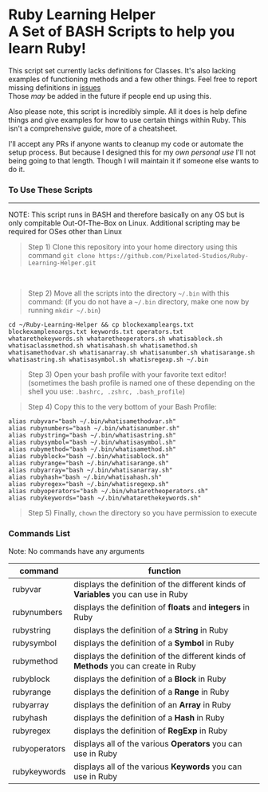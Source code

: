 # Ruby Learning Helper<br>A Set of BASH Scripts to help you learn Ruby!

This script set currently lacks definitions for Classes. It's also lacking examples of functioning methods and a few other things. Feel free to report missing definitions in [issues](https://github.com/Pixelated-Studios/Ruby-Learning-Helper/issues) <br> Those *may* be added in the future if people end up using this.

Also please note, this script is incredibly simple. All it does is help define things and give examples for how to use certain things within Ruby. This isn't a comprehensive guide, more of a cheatsheet. 

I'll accept any PRs if anyone wants to cleanup my code or automate the setup process. But because I designed this for my *own personal use* I'll not being going to that length. Though I will maintain it if someone else wants to do it.

### To Use These Scripts
---
NOTE: This script runs in BASH and therefore basically on any OS but is only compitable Out-Of-The-Box on Linux. Additional scripting may be required for OSes other than Linux
<br>
> Step 1) Clone this repository into your home directory using this command `git clone https://github.com/Pixelated-Studios/Ruby-Learning-Helper.git`
<br>

> Step 2) Move all the scripts into the directory `~/.bin` with this command: 
(if you do not have a `~/.bin` directory, make one now by running `mkdir ~/.bin`)
```
cd ~/Ruby-Learning-Helper && cp blockexampleargs.txt blockexamplenoargs.txt keywords.txt operators.txt whatarethekeywords.sh whataretheoperators.sh whatisablock.sh whatisaclassmethod.sh whatisahash.sh whatisamethod.sh whatisamethodvar.sh whatisanarray.sh whatisanumber.sh whatisarange.sh whatisastring.sh whatisasymbol.sh whatisregexp.sh ~/.bin
```

> Step 3) Open your bash profile with your favorite text editor! (sometimes the bash profile is named one of these depending on the shell you use: `.bashrc, .zshrc, .bash_profile`)

> Step 4) Copy this to the very bottom of your Bash Profile:
```
alias rubyvar="bash ~/.bin/whatisamethodvar.sh" 
alias rubynumbers="bash ~/.bin/whatisanumber.sh"
alias rubystring="bash ~/.bin/whatisastring.sh"
alias rubysymbol="bash ~/.bin/whatisasymbol.sh"
alias rubymethod="bash ~/.bin/whatisamethod.sh"
alias rubyblock="bash ~/.bin/whatisablock.sh"
alias rubyrange="bash ~/.bin/whatisarange.sh"
alias rubyarray="bash ~/.bin/whatisanarray.sh"
alias rubyhash="bash ~/.bin/whatisahash.sh"
alias rubyregex="bash ~/.bin/whatisregexp.sh"
alias rubyoperators="bash ~/.bin/whataretheoperators.sh"
alias rubykeywords="bash ~/.bin/whatarethekeywords.sh"
```

> Step 5) Finally, `chown` the directory so you have permission to execute


### Commands List

Note: No commands have any arguments

|command|function|
|-------|--------|
|rubyvar|displays the definition of the different kinds of **Variables** you can use in Ruby|
|rubynumbers|displays the definition of **floats** and **integers** in Ruby|
|rubystring|displays the definition of a **String** in Ruby|
|rubysymbol|displays the definition of a **Symbol** in Ruby|
|rubymethod|displays the definition of the different kinds of **Methods** you can create in Ruby|
|rubyblock|displays the definition of a **Block** in Ruby|
|rubyrange|displays the definition of a **Range** in Ruby|
|rubyarray|displays the definition of an **Array** in Ruby|
|rubyhash|displays the definition of a **Hash** in Ruby|
|rubyregex|displays the definition of **RegExp** in Ruby|
|rubyoperators|displays all of the various **Operators** you can use in Ruby|
|rubykeywords|displays all of the various **Keywords** you can use in Ruby|
